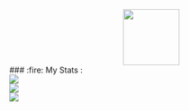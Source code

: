 <div id="header" align="center">
  <img src="https://media.giphy.com/media/M9gbBd9nbDrOTu1Mqx/giphy.gif" width="100"/>
  <br/>
  <img src="https://komarev.com/ghpvc/?username=pragnakalpdev26&style=flat-square&color=blue" alt=""/>
</div>
### :fire: My Stats :
<br/>
<img src="https://github-readme-streak-stats.herokuapp.com?user=pragnakalpdev26&theme=dark&date_format=j%20M%5B%20Y%5D"/>
<br/>
<img src="https://github-readme-stats.vercel.app/api/top-langs/?username=pragnakalpdev26&layout=compact&theme=vision-friendly-dark"/>
<br/>
<img src="https://github-readme-stats.vercel.app/api?username=pragnakalpdev26&show_icons=true&theme=radical"/>

